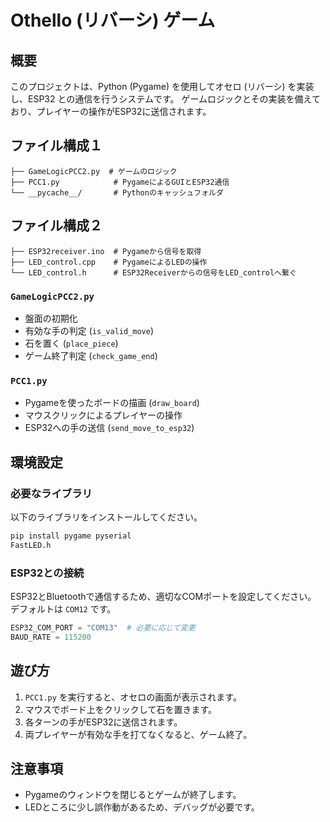 # Othello (リバーシ) ゲーム

## 概要
このプロジェクトは、Python (Pygame) を使用してオセロ (リバーシ) を実装し、ESP32 との通信を行うシステムです。
ゲームロジックとその実装を備えており、プレイヤーの操作がESP32に送信されます。

## ファイル構成１
```
├── GameLogicPCC2.py  # ゲームのロジック
├── PCC1.py            # PygameによるGUIとESP32通信
└── __pycache__/       # Pythonのキャッシュフォルダ
```
## ファイル構成２
```
├── ESP32receiver.ino  # Pygameから信号を取得
├── LED_control.cpp    # PygameによるLEDの操作
└── LED_control.h      # ESP32Receiverからの信号をLED_controlへ繋ぐ
```
### `GameLogicPCC2.py`
- 盤面の初期化
- 有効な手の判定 (`is_valid_move`)
- 石を置く (`place_piece`)
- ゲーム終了判定 (`check_game_end`)

### `PCC1.py`
- Pygameを使ったボードの描画 (`draw_board`)
- マウスクリックによるプレイヤーの操作
- ESP32への手の送信 (`send_move_to_esp32`)

## 環境設定
### 必要なライブラリ
以下のライブラリをインストールしてください。
```sh
pip install pygame pyserial
FastLED.h
```

### ESP32との接続
ESP32とBluetoothで通信するため、適切なCOMポートを設定してください。
デフォルトは `COM12` です。

```python
ESP32_COM_PORT = "COM13"  # 必要に応じて変更
BAUD_RATE = 115200
```

## 遊び方
1. `PCC1.py` を実行すると、オセロの画面が表示されます。
2. マウスでボード上をクリックして石を置きます。
3. 各ターンの手がESP32に送信されます。
4. 両プレイヤーが有効な手を打てなくなると、ゲーム終了。

## 注意事項
- Pygameのウィンドウを閉じるとゲームが終了します。
- LEDところに少し誤作動があるため、デバッグが必要です。

